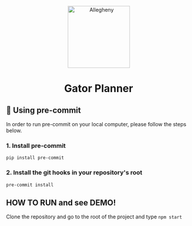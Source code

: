 <p align="center">
  <a href="https://www.cs.allegheny.edu">
    <img alt="Allegheny" src="https://upload.wikimedia.org/wikipedia/commons/thumb/3/3f/Seal_of_Allegheny_College.svg/1200px-Seal_of_Allegheny_College.svg.png" width="169" />
  </a>
</p>
<h1 align="center">
  Gator Planner
</h1>

## 🚀 Using pre-commit

In order to run pre-commit on your local computer, please follow the steps below.

### 1. Install pre-commit

```
pip install pre-commit
```

### 2. Install the git hooks in your repository's root

```
pre-commit install
```

## HOW TO RUN and see DEMO!

Clone the repository and go to the root of the project and type `npm start`
